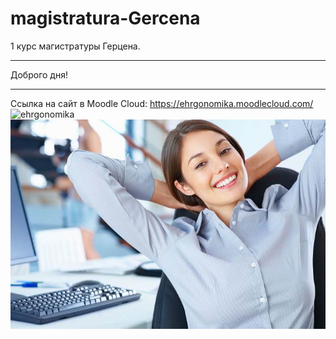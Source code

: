 # magistratura-Gercena
1 курс магистратуры Герцена.
***
Доброго дня!
***
Ссылка на сайт в Moodle Cloud: https://ehrgonomika.moodlecloud.com/
![ehrgonomika](http://secrets-of-women.ru/wp-content/uploads/2015/06/7-uprajnenii-dlya-schei_.jpg)
![ehrgonomika](https://github.com/555Anton/magistratura-Gercena/blob/master/%D0%AD%D1%80%D0%B3%D0%BE%D0%BD%D0%BE%D0%BC%D0%B8%D0%BA%D0%B0%20%D0%B4%D0%BB%D1%8F%20%D0%96%D0%B8%D0%B7%D0%BD%D0%B8.jpg)
